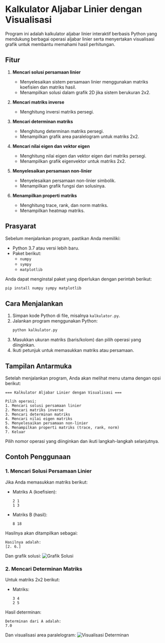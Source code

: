 # Kalkulator Aljabar Linier dengan Visualisasi

Program ini adalah kalkulator aljabar linier interaktif berbasis Python yang mendukung berbagai operasi aljabar linier serta menyertakan visualisasi grafik untuk membantu memahami hasil perhitungan.

## Fitur

1. **Mencari solusi persamaan linier**
   - Menyelesaikan sistem persamaan linier menggunakan matriks koefisien dan matriks hasil.
   - Menampilkan solusi dalam grafik 2D jika sistem berukuran 2x2.

2. **Mencari matriks inverse**
   - Menghitung inversi matriks persegi.

3. **Mencari determinan matriks**
   - Menghitung determinan matriks persegi.
   - Menampilkan grafik area paralelogram untuk matriks 2x2.

4. **Mencari nilai eigen dan vektor eigen**
   - Menghitung nilai eigen dan vektor eigen dari matriks persegi.
   - Menampilkan grafik eigenvektor untuk matriks 2x2.

5. **Menyelesaikan persamaan non-linier**
   - Menyelesaikan persamaan non-linier simbolik.
   - Menampilkan grafik fungsi dan solusinya.

6. **Menampilkan properti matriks**
   - Menghitung trace, rank, dan norm matriks.
   - Menampilkan heatmap matriks.

## Prasyarat

Sebelum menjalankan program, pastikan Anda memiliki:
- Python 3.7 atau versi lebih baru.
- Paket berikut:
  - `numpy`
  - `sympy`
  - `matplotlib`

Anda dapat menginstal paket yang diperlukan dengan perintah berikut:
```bash
pip install numpy sympy matplotlib
```

## Cara Menjalankan

1. Simpan kode Python di file, misalnya `kalkulator.py`.
2. Jalankan program menggunakan Python:
   ```bash
   python kalkulator.py
   ```
3. Masukkan ukuran matriks (baris/kolom) dan pilih operasi yang diinginkan.
4. Ikuti petunjuk untuk memasukkan matriks atau persamaan.

## Tampilan Antarmuka

Setelah menjalankan program, Anda akan melihat menu utama dengan opsi berikut:

```
=== Kalkulator Aljabar Linier dengan Visualisasi ===

Pilih operasi:
1. Mencari solusi persamaan linier
2. Mencari matriks inverse
3. Mencari determinan matriks
4. Mencari nilai eigen matriks
5. Menyelesaikan persamaan non-linier
6. Menampilkan properti matriks (trace, rank, norm)
7. Keluar
```

Pilih nomor operasi yang diinginkan dan ikuti langkah-langkah selanjutnya.

## Contoh Penggunaan

### 1. Mencari Solusi Persamaan Linier

Jika Anda memasukkan matriks berikut:
- Matriks A (koefisien):
  ```
  2 1
  1 3
  ```
- Matriks B (hasil):
  ```
  8 18
  ```

Hasilnya akan ditampilkan sebagai:
```
Hasilnya adalah:
[2. 6.]
```
Dan grafik solusi:
![Grafik Solusi](#)

### 2. Mencari Determinan Matriks

Untuk matriks 2x2 berikut:
- Matriks:
  ```
  3 4
  2 5
  ```

Hasil determinan:
```
Determinan dari A adalah:
7.0
```
Dan visualisasi area paralelogram:
![Visualisasi Determinan](#)
